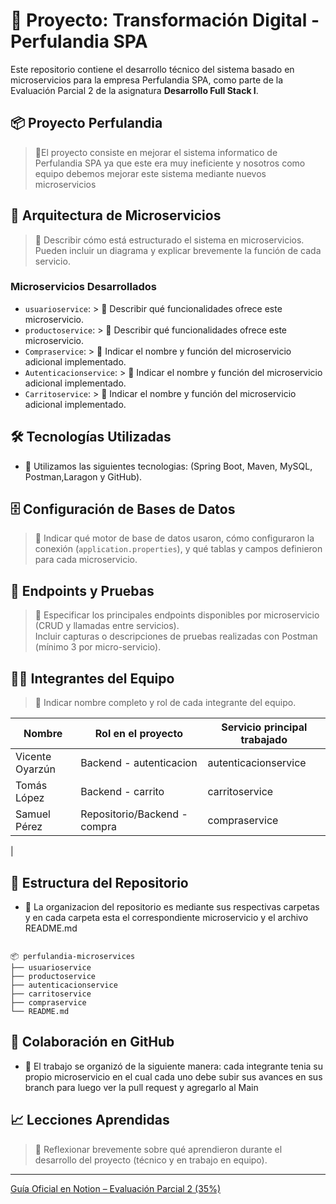 # 🧾 Proyecto: Transformación Digital - Perfulandia SPA


Este repositorio contiene el desarrollo técnico del sistema basado en microservicios para la empresa Perfulandia SPA, como parte de la Evaluación Parcial 2 de la asignatura **Desarrollo Full Stack I**.

## 📦 Proyecto Perfulandia

> 📝El proyecto consiste en mejorar el sistema informatico de Perfulandia SPA ya que este era muy ineficiente y nosotros como equipo debemos mejorar este sistema mediante nuevos microservicios
## 🧩 Arquitectura de Microservicios

> 📝 Describir cómo está estructurado el sistema en microservicios. Pueden incluir un diagrama y explicar brevemente la función de cada servicio.

### Microservicios Desarrollados

- `usuarioservice`: > 📝 Describir qué funcionalidades ofrece este microservicio.
- `productoservice`: > 📝 Describir qué funcionalidades ofrece este microservicio.
- `Compraservice`: > 📝 Indicar el nombre y función del microservicio adicional implementado.
- `Autenticacionservice`: > 📝 Indicar el nombre y función del microservicio adicional implementado.
- `Carritoservice`: > 📝 Indicar el nombre y función del microservicio adicional implementado.

## 🛠️ Tecnologías Utilizadas

- 📝 Utilizamos las siguientes tecnologias: (Spring Boot, Maven, MySQL, Postman,Laragon  y GitHub).

## 🗄️ Configuración de Bases de Datos

> 📝 Indicar qué motor de base de datos usaron, cómo configuraron la conexión (`application.properties`), y qué tablas y campos definieron para cada microservicio.

## 📮 Endpoints y Pruebas

> 📝 Especificar los principales endpoints disponibles por microservicio (CRUD y llamadas entre servicios).  
> Incluir capturas o descripciones de pruebas realizadas con Postman (mínimo 3 por micro-servicio).

## 🧑‍💻 Integrantes del Equipo

> 📝 Indicar nombre completo y rol de cada integrante del equipo.

| Nombre                  | Rol en el proyecto         | Servicio principal trabajado |
|-------------------------|----------------------------|------------------------------|
| Vicente Oyarzún         | Backend - autenticacion         | autenticacionservice         |
| Tomás López             | Backend - carrito       | carritoservice               |
| Samuel Pérez            | Repositorio/Backend - compra       | compraservice                |
|                         


## 📂 Estructura del Repositorio

- 📝 La organizacion del repositorio es mediante sus respectivas carpetas y en cada carpeta esta el correspondiente microservicio y el archivo README.md

```

📦 perfulandia-microservices
├── usuarioservice
├── productoservice
├── autenticacionservice
├── carritoservice
├── compraservice 
└── README.md

```

## 👥 Colaboración en GitHub

- 📝 El trabajo se organizó de la siguiente manera: cada integrante tenia su propio microservicio en el cual cada uno debe subir sus avances en sus branch para luego ver la pull request y agregarlo al Main


## 📈 Lecciones Aprendidas

> 📝 Reflexionar brevemente sobre qué aprendieron durante el desarrollo del proyecto (técnico y en trabajo en equipo).

---

[Guía Oficial en Notion – Evaluación Parcial 2 (35%)](https://quilt-canary-969.notion.site/Gu-a-Oficial-Evaluaci-n-Parcial-2-35-1f75b3c4e31280aaab79c9a71f1cfb7b?pvs=4)

